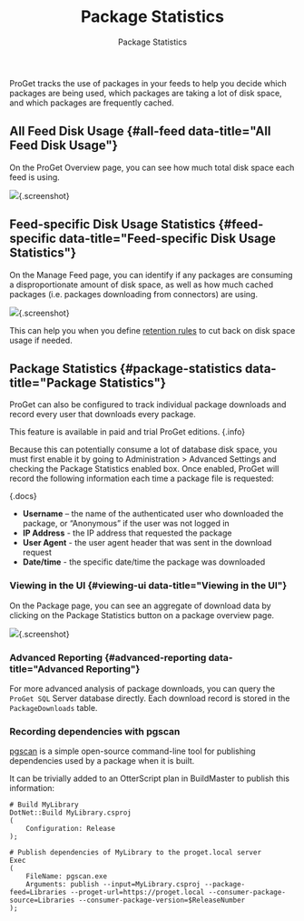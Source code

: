﻿---
title: Package Statistics
subtitle: Package Statistics
sequence: 300
keywords: BuildMaster, manual
---

ProGet tracks the use of packages in your feeds to help you decide which packages are being used, which packages are taking a lot of disk space, and which packages are frequently cached.

## All Feed Disk Usage  {#all-feed data-title="All Feed Disk Usage"}

On the ProGet Overview page, you can see how much total disk space each feed is using.

![](/resources/documentation/proget/feed-disk.png){.screenshot}

## Feed-specific Disk Usage Statistics  {#feed-specific data-title="Feed-specific Disk Usage Statistics"}

On the Manage Feed page, you can identify if any packages are consuming a disproportionate amount of disk space, as well as how much cached packages (i.e. packages downloading from connectors) are using.


![](/resources/documentation/proget/package-usage.png){.screenshot}

This can help you when you define [retention rules](/docs/proget/administration/retention-rules) to cut back on disk space usage if needed.


## Package Statistics  {#package-statistics data-title="Package Statistics"}

ProGet can also be configured to track individual package downloads and record every user that downloads every package.

This feature is available in paid and trial ProGet editions. {.info}

Because this can potentially consume a lot of database disk space, you must first enable it by going to Administration > Advanced Settings and checking the Package Statistics enabled box. Once enabled, ProGet will record the following information each time a package file is requested:

{.docs}
- **Username** – the name of the authenticated user who downloaded the package, or “Anonymous” if the user was not logged in
- **IP Address** - the IP address that requested the package
- **User Agent** - the user agent header that was sent in the download request
- **Date/time** - the specific date/time the package was downloaded

### Viewing in the UI  {#viewing-ui data-title="Viewing in the UI"}

On the Package page, you can see an aggregate of download data by clicking on the Package Statistics button on a package overview page.

![](/resources/documentation/proget/package-statistics.png){.screenshot}

### Advanced Reporting  {#advanced-reporting data-title="Advanced Reporting"}

For more advanced analysis of package downloads, you can query the `ProGet SQL` Server database directly. Each download record is stored in the `PackageDownloads` table.

### Recording dependencies with pgscan

[pgscan](https://github.com/Inedo/pgscan) is a simple open-source command-line tool for publishing dependencies used by a package when it is built.

It can be trivially added to an OtterScript plan in BuildMaster to publish this information:

    # Build MyLibrary
    DotNet::Build MyLibrary.csproj
    (
        Configuration: Release
    );

    # Publish dependencies of MyLibrary to the proget.local server
    Exec
    (
        FileName: pgscan.exe
        Arguments: publish --input=MyLibrary.csproj --package-feed=Libraries --proget-url=https://proget.local --consumer-package-source=Libraries --consumer-package-version=$ReleaseNumber
    );